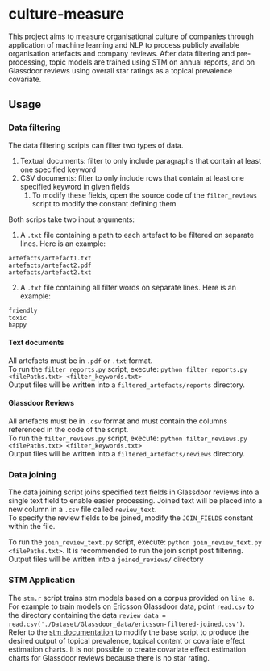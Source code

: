 # culture-measure
This project aims to measure organisational culture of companies through
application of machine learning and NLP to process publicly available
organisation artefacts and company reviews. After data filtering and pre-processing,
topic models are trained using STM on annual reports, and on Glassdoor reviews using
overall star ratings as a topical prevalence covariate.

## Usage

### Data filtering
The data filtering scripts can filter two types of data.
1. Textual documents: filter to only include paragraphs that contain at least one specified keyword
2. CSV documents: filter to only include rows that contain at least one specified keyword in given fields
   1. To modify these fields, open the source code of the `filter_reviews` script to modify the constant defining them

Both scrips take two input arguments:
1. A `.txt` file containing a path to each artefact to be filtered on separate lines. Here is an example:
```
artefacts/artefact1.txt
artefacts/artefact2.pdf
artefacts/artefact2.txt
```
2. A `.txt` file containing all filter words on separate lines. Here is an example:
```
friendly
toxic
happy
```

#### Text documents
All artefacts must be in `.pdf` or `.txt` format.  
To run the `filter_reports.py` script, execute: `python filter_reports.py <filePaths.txt> <filter_keywords.txt>`  
Output files will be written into a `filtered_artefacts/reports` directory.

#### Glassdoor Reviews
All artefacts must be in `.csv` format and must contain the columns referenced in the code of the script.  
To run the `filter_reviews.py` script, execute: `python filter_reviews.py <filePaths.txt> <filter_keywords.txt>`  
Output files will be written into a `filtered_artefacts/reviews` directory.

### Data joining
The data joining script joins specified text fields in Glassdoor reviews into a single text field to enable
easier processing. Joined text will be placed into a new column in a `.csv` file called `review_text`.  
To specify the review fields to be joined, modify the `JOIN_FIELDS` constant within the file.  

To run the `join_review_text.py` script, execute: `python join_review_text.py <filePaths.txt>`. It is recommended
to run the join script post filtering.  
Output files will be written into a `joined_reviews/` directory


### STM Application
The `stm.r` script trains stm models based on a corpus provided on `line 8`. For example to train models on
Ericsson Glassdoor data, point `read.csv` to the directory containing the data 
`review_data = read.csv('./Dataset/Glassdoor_data/ericsson-filtered-joined.csv')`.
Refer to the [stm documentation](https://cran.r-project.org/web/packages/stm/vignettes/stmVignette.pdf) to modify the
base script to produce
the desired output of topical prevalence, topical content or covariate effect estimation charts. It is not
possible to create covariate effect estimation charts for Glassdoor reviews because there is no star rating.
